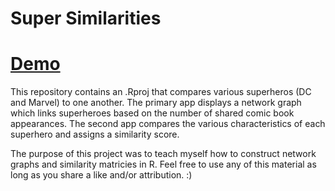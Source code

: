 # Super Similarities

# [Demo](https://m-barrows.shinyapps.io/SuperSimilarities/)

This repository contains an .Rproj that compares various superheros (DC and Marvel) to one another. The primary app displays a network graph which links superheroes based on the number of shared comic book appearances. The second app compares the various characteristics of each superhero and assigns a similarity score. 

The purpose of this project was to teach myself how to construct network graphs and similarity matricies in R. Feel free to use any of this material as long as you share a like and/or attribution. :) 
